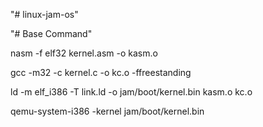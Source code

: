 "# linux-jam-os" 

"# Base Command"

nasm -f elf32 kernel.asm -o kasm.o

gcc -m32 -c kernel.c -o kc.o -ffreestanding

ld -m elf_i386 -T link.ld -o jam/boot/kernel.bin kasm.o kc.o

qemu-system-i386 -kernel jam/boot/kernel.bin
